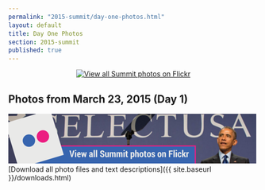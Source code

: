 ```yaml
---
permalink: "2015-summit/day-one-photos.html"
layout: default
title: Day One Photos
section: 2015-summit
published: true
---
```

 
 <center>
<a href=http://www.flickr.com/photos/selectusa/sets>
<img href=/images/selectusa_flickr_banner.png alt="View all Summit photos on Flickr">
</a>
</center>

## Photos from March 23, 2015 (Day 1)

![Download](/images/summit_flickr_banner.png "View all Summit photos on Flickr") [Download all photo files and text descriptions]({{ site.baseurl }}/downloads.html)

<html xmlns="http://www.w3.org/1999/xhtml">
<head>
<meta http-equiv="X-UA-Compatible" content="IE=edge,chrome=1">
<link rel="stylesheet" href="../stylesheets/plusgallery.css">
<meta name="viewport" content="width=device-width, initial-scale=1">
</head>
<body>
	
<div id="plusgallery" data-api-key="fe78c765b01f29e59616ae965d83171f" data-userid="132171630@N04" data-exclude="72157651515122876" data-type="flickr"></div>


<script src="//ajax.googleapis.com/ajax/libs/jquery/1.7.2/jquery.min.js"></script>
<script>window.jQuery || document.write("<script src='../javascripts/jquery-1.7.2.min.js'>\x3C/script>")</script>
<script src="../javascripts/plusgallery.js"></script>
<script type="text/javascript">
		$('#plusgallery').plusGallery();
</script>

</body>
</html>
